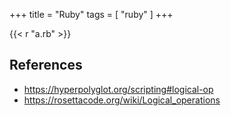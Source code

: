 +++
title = "Ruby"
tags = [ "ruby" ]
+++

{{< r "a.rb" >}}

## References

- <https://hyperpolyglot.org/scripting#logical-op>
- <https://rosettacode.org/wiki/Logical_operations>

